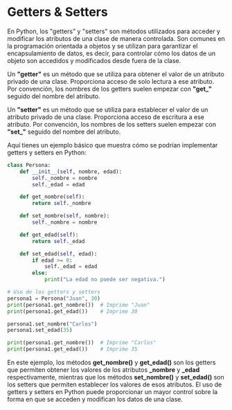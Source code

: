 # Getters & Setters

En Python, los "getters" y "setters" son métodos utilizados para acceder y modificar los atributos de una clase de manera controlada. Son comunes en la programación orientada a objetos y se utilizan para garantizar el encapsulamiento de datos, es decir, para controlar cómo los datos de un objeto son accedidos y modificados desde fuera de la clase.

Un **"getter"** es un método que se utiliza para obtener el valor de un atributo privado de una clase. Proporciona acceso de solo lectura a ese atributo. Por convención, los nombres de los getters suelen empezar con **"get_"** seguido del nombre del atributo.

Un **"setter"** es un método que se utiliza para establecer el valor de un atributo privado de una clase. Proporciona acceso de escritura a ese atributo. Por convención, los nombres de los setters suelen empezar con **"set_"** seguido del nombre del atributo.

Aquí tienes un ejemplo básico que muestra cómo se podrían implementar getters y setters en Python:

```python 
class Persona:
    def __init__(self, nombre, edad):
        self._nombre = nombre
        self._edad = edad

    def get_nombre(self):
        return self._nombre

    def set_nombre(self, nombre):
        self._nombre = nombre

    def get_edad(self):
        return self._edad

    def set_edad(self, edad):
        if edad >= 0:
            self._edad = edad
        else:
            print("La edad no puede ser negativa.")

# Uso de los getters y setters
persona1 = Persona("Juan", 30)
print(persona1.get_nombre())  # Imprime "Juan"
print(persona1.get_edad())    # Imprime 30

persona1.set_nombre("Carlos")
persona1.set_edad(35)

print(persona1.get_nombre())  # Imprime "Carlos"
print(persona1.get_edad())    # Imprime 35

```

En este ejemplo, los métodos **get_nombre()** y **get_edad()** son los getters que permiten obtener los valores de los atributos **_nombre** y **_edad** respectivamente, mientras que los métodos **set_nombre()** y **set_edad()** son los setters que permiten establecer los valores de esos atributos. El uso de getters y setters en Python puede proporcionar un mayor control sobre la forma en que se acceden y modifican los datos de una clase.